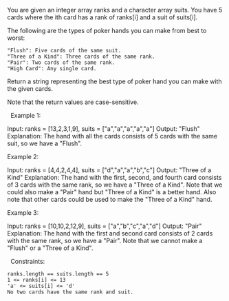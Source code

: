 You are given an integer array ranks and a character array suits. You have 5 cards where the ith card has a rank of ranks[i] and a suit of suits[i].

The following are the types of poker hands you can make from best to worst:


	"Flush": Five cards of the same suit.
	"Three of a Kind": Three cards of the same rank.
	"Pair": Two cards of the same rank.
	"High Card": Any single card.


Return a string representing the best type of poker hand you can make with the given cards.

Note that the return values are case-sensitive.

 
Example 1:

Input: ranks = [13,2,3,1,9], suits = ["a","a","a","a","a"]
Output: "Flush"
Explanation: The hand with all the cards consists of 5 cards with the same suit, so we have a "Flush".


Example 2:

Input: ranks = [4,4,2,4,4], suits = ["d","a","a","b","c"]
Output: "Three of a Kind"
Explanation: The hand with the first, second, and fourth card consists of 3 cards with the same rank, so we have a "Three of a Kind".
Note that we could also make a "Pair" hand but "Three of a Kind" is a better hand.
Also note that other cards could be used to make the "Three of a Kind" hand.

Example 3:

Input: ranks = [10,10,2,12,9], suits = ["a","b","c","a","d"]
Output: "Pair"
Explanation: The hand with the first and second card consists of 2 cards with the same rank, so we have a "Pair".
Note that we cannot make a "Flush" or a "Three of a Kind".


 
Constraints:


	ranks.length == suits.length == 5
	1 <= ranks[i] <= 13
	'a' <= suits[i] <= 'd'
	No two cards have the same rank and suit.

